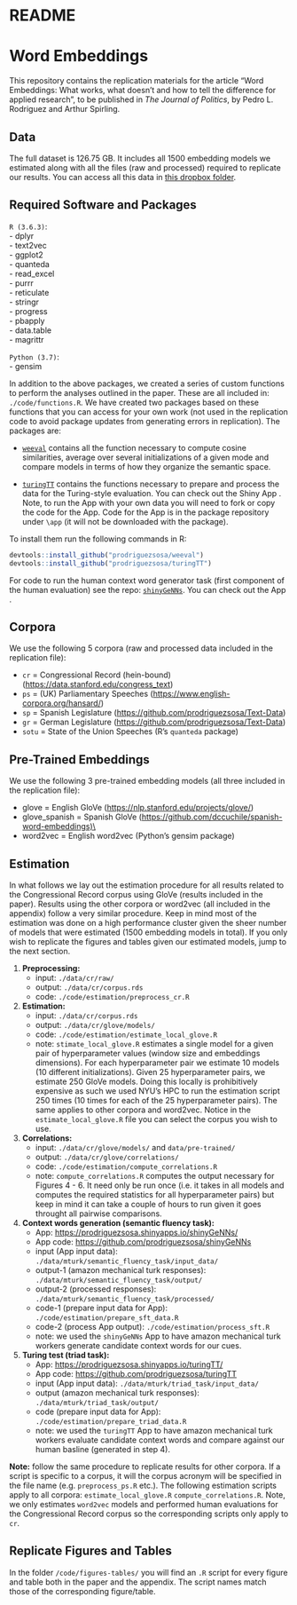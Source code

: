README
================

# Word Embeddings

This repository contains the replication materials for the article “Word
Embeddings: What works, what doesn’t and how to tell the difference for
applied research”, to be published in *The Journal of Politics*, by
Pedro L. Rodriguez and Arthur Spirling.

## Data

The full dataset is 126.75 GB. It includes all 1500 embedding models we
estimated along with all the files (raw and processed) required to
replicate our results. You can access all this data in [this dropbox
folder](https://www.dropbox.com/sh/p2g0x7u1af0g1hv/AACSyEKbjPfo4sSZqFNGThgwa?dl=0).

## Required Software and Packages

`R (3.6.3)`:  
\- dplyr  
\- text2vec  
\- ggplot2  
\- quanteda  
\- read\_excel  
\- purrr  
\- reticulate  
\- stringr  
\- progress  
\- pbapply  
\- data.table  
\- magrittr  

`Python (3.7)`:  
\- gensim  

In addition to the above packages, we created a series of custom
functions to perform the analyses outlined in the paper. These are all
included in: `./code/functions.R`. We have created two packages based on
these functions that you can access for your own work (not used in the
replication code to avoid package updates from generating errors in
replication). The packages are:

  - [`weeval`](https://github.com/prodriguezsosa/weeval) contains all
    the function necessary to compute cosine similarities, average over
    several initializations of a given mode and compare models in terms
    of how they organize the semantic space.

  - [`turingTT`](https://github.com/prodriguezsosa/turingTT) contains
    the functions necessary to prepare and process the data for the
    Turing-style evaluation. You can check out the Shiny App
    [](https://prodriguezsosa.shinyapps.io/turingTT/). Note, to run the
    App with your own data you will need to fork or copy the code for
    the App. Code for the App is in the package repository under `\app`
    (it will not be downloaded with the package).  

To install them run the following commands in R:  

``` r
devtools::install_github("prodriguezsosa/weeval")
devtools::install_github("prodriguezsosa/turingTT")
```

For code to run the human context word generator task (first component
of the human evaluation) see the repo:
[`shinyGeNNs`](https://github.com/prodriguezsosa/shinyGeNNs). You can
check out the App [](https://prodriguezsosa.shinyapps.io/shinyGeNNs/).

## Corpora

We use the following 5 corpora (raw and processed data included in the
replication file):  

  - `cr` = Congressional Record (hein-bound)
    (<https://data.stanford.edu/congress_text>)
  - `ps` = (UK) Parliamentary Speeches
    (<https://www.english-corpora.org/hansard/>)
  - `sp` = Spanish Legislature
    (<https://github.com/prodriguezsosa/Text-Data>)
  - `gr` = German Legislature
    (<https://github.com/prodriguezsosa/Text-Data>)
  - `sotu` = State of the Union Speeches (R’s `quanteda` package)

## Pre-Trained Embeddings

We use the following 3 pre-trained embedding models (all three included
in the replication file):  

  - glove = English GloVe (<https://nlp.stanford.edu/projects/glove/>)
  - glove\_spanish = Spanish GloVe
    (<https://github.com/dccuchile/spanish-word-embeddings)\>
  - word2vec = English word2vec (Python’s gensim package)

## Estimation

In what follows we lay out the estimation procedure for all results
related to the Congressional Record corpus using GloVe (results included
in the paper). Results using the other corpora or word2vec (all included
in the appendix) follow a very similar procedure. Keep in mind most of
the estimation was done on a high performance cluster given the sheer
number of models that were estimated (1500 embedding models in total).
If you only wish to replicate the figures and tables given our estimated
models, jump to the next section.

1.  **Preprocessing:**
      - input: `./data/cr/raw/`
      - output: `./data/cr/corpus.rds`
      - code: `./code/estimation/preprocess_cr.R`
2.  **Estimation:**
      - input: `./data/cr/corpus.rds`
      - output: `./data/cr/glove/models/`
      - code: `./code/estimation/estimate_local_glove.R`
      - note: `stimate_local_glove.R` estimates a single model for a
        given pair of hyperparameter values (window size and embeddings
        dimensions). For each hyperparameter pair we estimate 10 models
        (10 different initializations). Given 25 hyperparameter pairs,
        we estimate 250 GloVe models. Doing this locally is
        prohibitively expensive as such we used NYU’s HPC to run the
        estimation script 250 times (10 times for each of the 25
        hyperparameter pairs). The same applies to other corpora and
        word2vec. Notice in the `estimate_local_glove.R` file you can
        select the corpus you wish to use.
3.  **Correlations:**
      - input: `./data/cr/glove/models/` and `data/pre-trained/`
      - output: `./data/cr/glove/correlations/`
      - code: `./code/estimation/compute_correlations.R`
      - note: `compute_correlations.R` computes the output necessary for
        Figures 4 - 6. It need only be run once (i.e. it takes in all
        models and computes the required statistics for all
        hyperparameter pairs) but keep in mind it can take a couple of
        hours to run given it goes throught all pairwise comparisons.
4.  **Context words generation (semantic fluency task):**
      - App: <https://prodriguezsosa.shinyapps.io/shinyGeNNs/>
      - App code: <https://github.com/prodriguezsosa/shinyGeNNs>
      - input (App input data):
        `./data/mturk/semantic_fluency_task/input_data/`
      - output-1 (amazon mechanical turk responses):
        `./data/mturk/semantic_fluency_task/output/`
      - output-2 (processed responses):
        `./data/mturk/semantic_fluency_task/processed/`
      - code-1 (prepare input data for App):
        `./code/estimation/prepare_sft_data.R`
      - code-2 (process App output): `./code/estimation/process_sft.R`
      - note: we used the `shinyGeNNs` App to have amazon mechanical
        turk workers generate candidate context words for our cues.
5.  **Turing test (triad task):**
      - App: <https://prodriguezsosa.shinyapps.io/turingTT/>
      - App code: <https://github.com/prodriguezsosa/turingTT>
      - input (App input data): `./data/mturk/triad_task/input_data/`
      - output (amazon mechanical turk responses):
        `./data/mturk/triad_task/output/`
      - code (prepare input data for App):
        `./code/estimation/prepare_triad_data.R`
      - note: we used the `turingTT` App to have amazon mechanical turk
        workers evaluate candidate context words and compare against our
        human basline (generated in step 4).

**Note:** follow the same procedure to replicate results for other
corpora. If a script is specific to a corpus, it will the corpus acronym
will be specified in the file name (e.g. `preprocess_ps.R` etc.). The
following estimation scripts apply to all corpora:
`estimate_local_glove.R` `compute_correlations.R`. Note, we only
estimates `word2vec` models and performed human evaluations for the
Congressional Record corpus so the corresponding scripts only apply to
`cr`.

## Replicate Figures and Tables

In the folder `/code/figures-tables/` you will find an `.R` script for
every figure and table both in the paper and the appendix. The script
names match those of the corresponding figure/table.
